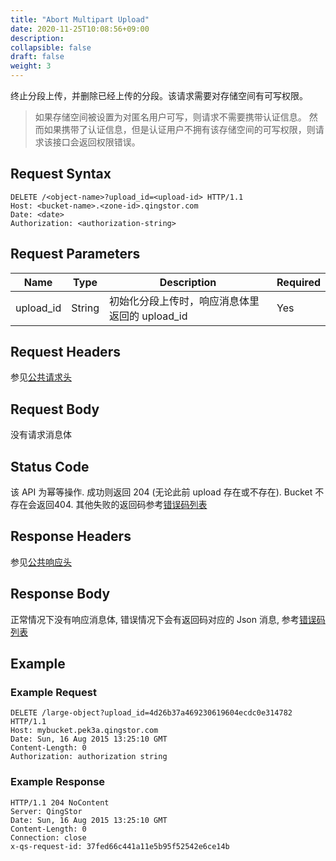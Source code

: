 ```yaml
---
title: "Abort Multipart Upload"
date: 2020-11-25T10:08:56+09:00
description:
collapsible: false
draft: false
weight: 3
---
```




终止分段上传，并删除已经上传的分段。该请求需要对存储空间有可写权限。

> 如果存储空间被设置为对匿名用户可写，则请求不需要携带认证信息。
> 然而如果携带了认证信息，但是认证用户不拥有该存储空间的可写权限，则请求该接口会返回权限错误。

## Request Syntax

```http
DELETE /<object-name>?upload_id=<upload-id> HTTP/1.1
Host: <bucket-name>.<zone-id>.qingstor.com
Date: <date>
Authorization: <authorization-string>
```

## Request Parameters

| Name | Type | Description | Required |
| --- | --- | --- | --- |
| upload_id | String | 初始化分段上传时，响应消息体里返回的 upload_id | Yes |

## Request Headers

参见[公共请求头](../../../common_header/#请求头字段-request-header)


## Request Body

没有请求消息体

## Status Code

该 API 为幂等操作. 成功则返回 204 (无论此前 upload 存在或不存在). Bucket 不存在会返回404. 其他失败的返回码参考[错误码列表](../../../error_code/)

## Response Headers

参见[公共响应头](../../../common_header/#响应头字段-request-header)

## Response Body

正常情况下没有响应消息体, 错误情况下会有返回码对应的 Json 消息, 参考[错误码列表](../../../error_code/)

## Example

### Example Request

```http
DELETE /large-object?upload_id=4d26b37a469230619604ecdc0e314782 HTTP/1.1
Host: mybucket.pek3a.qingstor.com
Date: Sun, 16 Aug 2015 13:25:10 GMT
Content-Length: 0
Authorization: authorization string
```

### Example Response

```http
HTTP/1.1 204 NoContent
Server: QingStor
Date: Sun, 16 Aug 2015 13:25:10 GMT
Content-Length: 0
Connection: close
x-qs-request-id: 37fed66c441a11e5b95f52542e6ce14b
```
